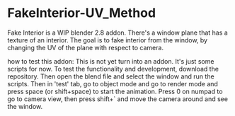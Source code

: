 # FakeInterior-UV_Method
Fake Interior is a WIP blender 2.8 addon. 
There's a window plane that has a texture of an interior. 
The goal is to fake interior from the window, by changing the UV of the plane with respect to camera.

how to test this addon:
This is not yet turn into an addon. It's just some scripts for now.
To test the functionality and development, download the repository.
Then open the blend file and select the window and run the scripts. Then in 'test' tab, go to object mode and go to render mode and press space (or shift+space) to start the animation. Press 0 on numpad to go to camera view, then press shift+` and move the camera around and see the window.

